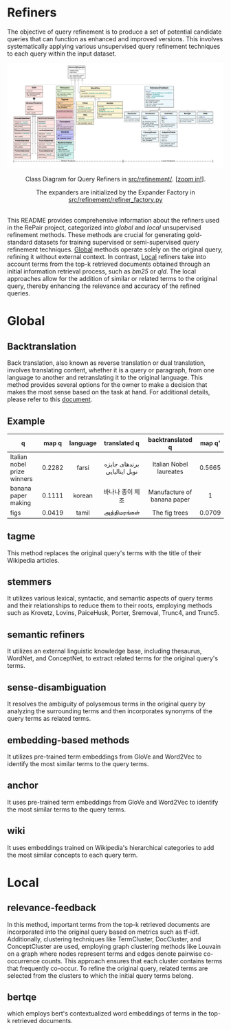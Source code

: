 # Refiners

The objective of query refinement is to produce a set of potential candidate queries that can function as enhanced and improved versions. This involves systematically applying various unsupervised query refinement techniques to each query within the input dataset.

<table align="center" border=0>
<thead>
  <tr><td colspan="3" style="background-color: white;"><img src="../../../misc/classdiagram.jpg", width="1000", alt="ReQue: Class Diagram"></td></tr>     
  <tr><td colspan="3">
      <p align="center">Class Diagram for Query Refiners in <a href="./src/refinement/">src/refinement/</a>. [<a href="https://app.lucidchart.com/documents/view/64fedbb0-b385-4696-9adc-b89bc06e84ba/HWEp-vi-RSFO">zoom in!</a>].</p>
      <p align="center"> The expanders are initialized by the Expander Factory in <a href="./src/refinement/refiner_factory.py">src/refinement/refiner_factory.py</a></p></td></tr> 
 </thead>
</table>

This README provides comprehensive information about the refiners used in the RePair project, categorized into _global_ and _local_ unsupervised refinement methods. 
These methods are crucial for generating gold-standard datasets for training supervised or semi-supervised query refinement techniques. 
[Global](#Global) methods operate solely on the original query, refining it without external context. 
In contrast, [Local](#Local) refiners take into account terms from the top-k retrieved documents obtained through an initial information retrieval process, such as _bm25_ or _qld_. 
The local approaches allow for the addition of similar or related terms to the original query, thereby enhancing the relevance and accuracy of the refined queries.

# Global

## Backtranslation
Back translation, also known as reverse translation or dual translation, involves translating content, whether it is a query or paragraph, from one language to another and retranslating it to the original language. This method provides several options for the owner to make a decision that makes the most sense based on the task at hand.
For additional details, please refer to this [document](./misc/Backtranslation.pdf).

## Example
| **q** 	| **map q** 	| **language** 	| **translated q** 	| **backtranslated q** 	| **map q'** 	|
|---	|:---:	|:---:	|:---:	|:---:	|:---:	|
| Italian nobel prize winners 	| 0.2282 	| farsi 	| برندهای جایزه نوبل ایتالیایی 	| Italian Nobel laureates 	| 0.5665 	|
| banana paper making 	| 0.1111 	| korean 	| 바나나 종이 제조 	| Manufacture of banana paper 	| 1 	|
| figs 	| 0.0419 	| tamil 	|  அத்திமரங்கள்  	| The fig trees 	| 0.0709 	|

## tagme
This method replaces the original query's terms with the title of their Wikipedia articles.

## stemmers
It utilizes various lexical, syntactic, and semantic aspects of query terms and their relationships to reduce them to their roots, employing methods such as Krovetz, Lovins, PaiceHusk, Porter, Sremoval, Trunc4, and Trunc5.

## semantic refiners
It utilizes an external linguistic knowledge base, including thesaurus, WordNet, and ConceptNet, to extract related terms for the original query's terms.

## sense-disambiguation
It resolves the ambiguity of polysemous terms in the original query by analyzing the surrounding terms and then incorporates synonyms of the query terms as related terms.

## embedding-based methods
It utilizes pre-trained term embeddings from GloVe and Word2Vec to identify the most similar terms to the query terms.

## anchor
It uses pre-trained term embeddings from GloVe and Word2Vec to identify the most similar terms to the query terms.

## wiki
It uses embeddings trained on Wikipedia's hierarchical categories to add the most similar concepts to each query term.

# Local

## relevance-feedback
In this method, important terms from the top-k retrieved documents are incorporated into the original query based on metrics such as tf-idf. Additionally, clustering techniques like TermCluster, DocCluster, and ConceptCluster are used, employing graph clustering methods like Louvain on a graph where nodes represent terms and edges denote pairwise co-occurrence counts. This approach ensures that each cluster contains terms that frequently co-occur. To refine the original query, related terms are selected from the clusters to which the initial query terms belong.
    
## bertqe
which employs bert's contextualized word embeddings of terms in the top-k retrieved documents.
